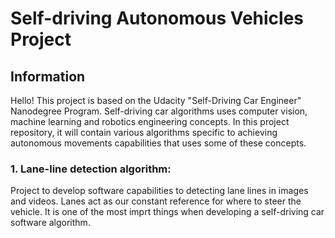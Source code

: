 # **Self-driving Autonomous Vehicles Project**

## Information

Hello! This project is based on the Udacity "Self-Driving Car Engineer" Nanodegree Program. Self-driving car algorithms uses computer vision, machine learning and robotics engineering concepts. In this project repository, it will contain various algorithms specific to achieving autonomous movements capabilities that uses some of these concepts.

### 1. Lane-line detection algorithm: 

Project to develop software capabilities to detecting lane lines in images and videos. Lanes act as our constant reference for where to steer the vehicle. It is one of the most imprt things when developing a self-driving car software algorithm.